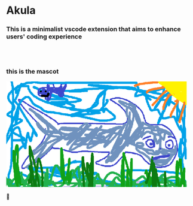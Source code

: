 # Akula
### This is a minimalist vscode extension that aims to enhance users' coding experience

<br>
<br>

### this is the mascot
![shark](./src/shark.png)










🦈